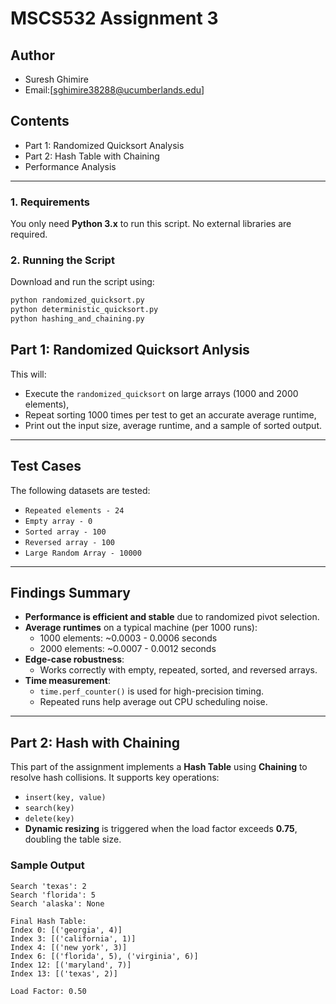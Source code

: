 # MSCS532 Assignment 3
## Author
- Suresh Ghimire
- Email:[sghimire38288@ucumberlands.edu]


##  Contents
-  Part 1: Randomized Quicksort Analysis
-  Part 2: Hash Table with Chaining
-  Performance Analysis
    
---


### 1. Requirements
You only need **Python 3.x** to run this script. No external libraries are required.

### 2. Running the Script

Download and run the script using:

```bash
python randomized_quicksort.py
python deterministic_quicksort.py
python hashing_and_chaining.py
```

## Part 1: Randomized Quicksort Anlysis
This will:
- Execute the `randomized_quicksort` on large arrays (1000 and 2000 elements),
- Repeat sorting 1000 times per test to get an accurate average runtime,
- Print out the input size, average runtime, and a sample of sorted output.

---

## Test Cases

The following datasets are tested:
- `Repeated elements - 24`
- `Empty array - 0`
- `Sorted array - 100`
- `Reversed array - 100`
- `Large Random Array - 10000`


---

## Findings Summary

- **Performance is efficient and stable** due to randomized pivot selection.
- **Average runtimes** on a typical machine (per 1000 runs):
  - 1000 elements: ~0.0003 - 0.0006 seconds
  - 2000 elements: ~0.0007 - 0.0012 seconds
- **Edge-case robustness**:
  - Works correctly with empty, repeated, sorted, and reversed arrays.
- **Time measurement**:
  - `time.perf_counter()` is used for high-precision timing.
  - Repeated runs help average out CPU scheduling noise.

---

## Part 2: Hash with Chaining

This part of the assignment implements a **Hash Table** using **Chaining** to resolve hash collisions. It supports key operations:

- `insert(key, value)`
- `search(key)`
- `delete(key)`
- **Dynamic resizing** is triggered when the load factor exceeds **0.75**, doubling the table size.

###  Sample Output
```text
Search 'texas': 2
Search 'florida': 5
Search 'alaska': None

Final Hash Table:
Index 0: [('georgia', 4)]
Index 3: [('california', 1)]
Index 4: [('new york', 3)]
Index 6: [('florida', 5), ('virginia', 6)]
Index 12: [('maryland', 7)]
Index 13: [('texas', 2)]

Load Factor: 0.50

